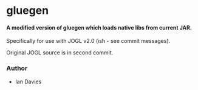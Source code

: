   gluegen
==============

#### A modified version of gluegen which loads native libs from current JAR.

Specifically for use with JOGL v2.0 (ish - see commit messages).

Original JOGL source is in second commit.

### Author

* Ian Davies 
